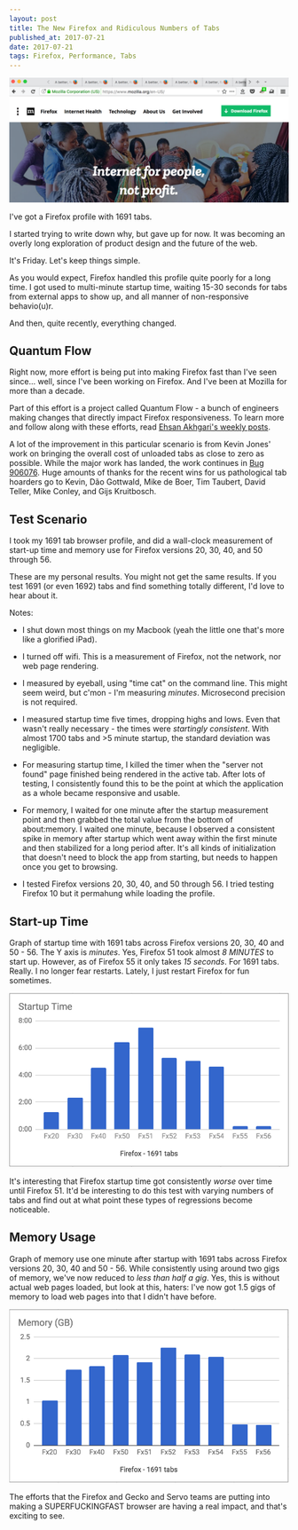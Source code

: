 ```yaml
---
layout: post
title: The New Firefox and Ridiculous Numbers of Tabs
published_at: 2017-07-21
date: 2017-07-21
tags: Firefox, Performance, Tabs
---
```


![Tabs!](tabs.png)

I've got a Firefox profile with 1691 tabs.

I started trying to write down why, but gave up for now. It was becoming an overly long exploration of product design and the future of the web.

It's Friday. Let's keep things simple.

As you would expect, Firefox handled this profile quite poorly for a long time. I got used to multi-minute startup time, waiting 15-30 seconds for tabs from external apps to show up, and all manner of non-responsive behavio(u)r.

And then, quite recently, everything changed.

## Quantum Flow

Right now, more effort is being put into making Firefox fast than I've seen since... well, since I've been working on Firefox. And I've been at Mozilla for more than a decade.

Part of this effort is a project called Quantum Flow - a bunch of engineers making changes that directly impact Firefox responsiveness. To learn more and follow along with these efforts, read [Ehsan Akhgari's weekly posts](https://ehsanakhgari.org/tag/quantumflow).

A lot of the improvement in this particular scenario is from Kevin Jones' work on bringing the overall cost of unloaded tabs as close to zero as possible. While the major work has landed, the work continues in [Bug 906076](https://bugzilla.mozilla.org/show_bug.cgi?id=906076). Huge amounts of thanks for the recent wins for us pathological tab hoarders go to Kevin, Dão Gottwald, Mike de Boer, Tim Taubert, David Teller, Mike Conley, and Gijs Kruitbosch.

## Test Scenario

I took my 1691 tab browser profile, and did a wall-clock measurement of start-up time and memory use for Firefox versions 20, 30, 40, and 50 through 56.

These are my personal results. You might not get the same results. If you test 1691 (or even 1692) tabs and find something totally different, I'd love to hear about it.

Notes:

* I shut down most things on my Macbook (yeah the little one that's more like a glorified iPad).

* I turned off wifi. This is a measurement of Firefox, not the network, nor web page rendering.

* I measured by eyeball, using "time cat" on the command line. This might seem weird, but c'mon - I'm measuring *minutes*. Microsecond precision is not required.

* I measured startup time five times, dropping highs and lows. Even that wasn't really necessary - the times were *startingly consistent*. With almost 1700 tabs and >5 minute startup, the standard deviation was negligible.

* For measuring startup time, I killed the timer when the "server not found" page finished being rendered in the active tab. After lots of testing, I consistently found this to be the point at which the application as a whole became responsive and usable.

* For memory, I waited for one minute after the startup measurement point and then grabbed the total value from the bottom of about:memory. I waited one minute, because I observed a consistent spike in memory after startup which went away within the first minute and then stabilized for a long period after. It's all kinds of initialization that doesn't need to block the app from starting, but needs to happen once you get to browsing.

* I tested Firefox versions 20, 30, 40, and 50 through 56. I tried testing Firefox 10 but it permahung while loading the profile.

## Start-up Time

Graph of startup time with 1691 tabs across Firefox versions 20, 30, 40 and 50 - 56. The Y axis is *minutes*. Yes, Firefox 51 took almost *8 MINUTES* to start up. However, as of Firefox 55 it only takes *15 seconds*. For 1691 tabs. Really. I no longer fear restarts. Lately, I just restart Firefox for fun sometimes.

![Startup time](startup.png)

It's interesting that Firefox startup time got consistently *worse* over time until Firefox 51. It'd be interesting to do this test with varying numbers of tabs and find out at what point these types of regressions become noticeable.

## Memory Usage

Graph of memory use one minute after startup with 1691 tabs across Firefox versions 20, 30, 40 and 50 - 56. While consistently using around two gigs of memory, we've now reduced to *less than half a gig*. Yes, this is without actual web pages loaded, but look at this, haters: I've now got 1.5 gigs of memory to load web pages into that I didn't have before.

![Memory use](memory.png)

The efforts that the Firefox and Gecko and Servo teams are putting into making a SUPERFUCKINGFAST browser are having a real impact, and that's exciting to see.
